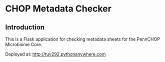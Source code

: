 # CHOP Metadata Checker

## Introduction

This is a Flask application for checking metadata sheets for the PennCHOP Microbiome Core.

Deployed at: http://tuv292.pythonanywhere.com
